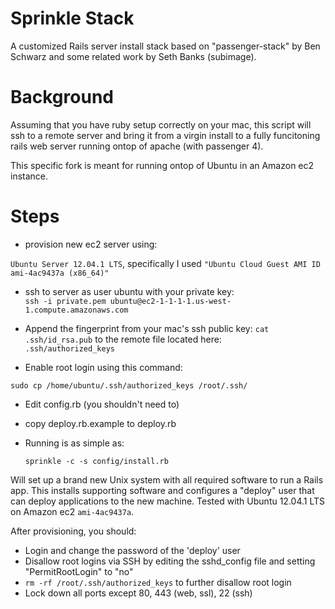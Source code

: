 Sprinkle Stack
==============

A customized Rails server install stack based on "passenger-stack" by
Ben Schwarz and some related work by Seth Banks (subimage).

Background
====
Assuming that you have ruby setup correctly on your mac, this script will ssh to a remote server and bring it from a virgin install to a fully funcitoning rails web server running ontop of apache (with passenger 4).

This specific fork is meant for running ontop of Ubuntu in an Amazon ec2 instance.

Steps
====

  - provision new ec2 server using:

`Ubuntu Server 12.04.1 LTS`, specifically I used `"Ubuntu Cloud Guest AMI ID ami-4ac9437a (x86_64)"`

  - ssh to server as user ubuntu with your private key:  
`ssh -i private.pem ubuntu@ec2-1-1-1-1.us-west-1.compute.amazonaws.com`
  - Append the fingerprint from your mac's ssh public key:
  `cat .ssh/id_rsa.pub`
to the remote file located here:  
  `.ssh/authorized_keys`

  - Enable root login using this command:  

`sudo cp /home/ubuntu/.ssh/authorized_keys /root/.ssh/`

  - Edit config.rb (you shouldn't need to)
  - copy deploy.rb.example to deploy.rb

  - Running is as simple as:

    `sprinkle -c -s config/install.rb`

Will set up a brand new Unix system with all required software to run a Rails app.
This installs supporting software and configures a "deploy" user that can deploy 
applications to the new machine. Tested with Ubuntu 12.04.1 LTS on Amazon ec2 `ami-4ac9437a`.

After provisioning, you should:

* Login and change the password of the 'deploy' user
* Disallow root logins via SSH by editing the sshd_config file and setting "PermitRootLogin" to "no"
* `rm -rf /root/.ssh/authorized_keys` to further disallow root login
* Lock down all ports except 80, 443 (web, ssl), 22 (ssh)
